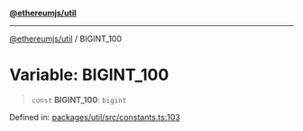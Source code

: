 [**@ethereumjs/util**](../README.md)

***

[@ethereumjs/util](../README.md) / BIGINT\_100

# Variable: BIGINT\_100

> `const` **BIGINT\_100**: `bigint`

Defined in: [packages/util/src/constants.ts:103](https://github.com/Dargon789/ethereumjs-monorepo/blob/master/packages/util/src/constants.ts#L103)
